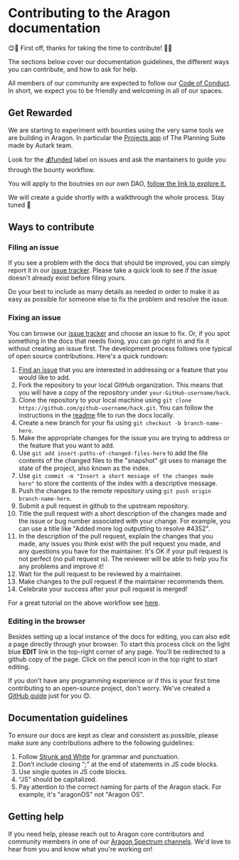 # Contributing to the Aragon documentation

😊🎉 First off, thanks for taking the time to contribute! 🎉😊

The sections below cover our documentation guidelines, the different ways you can contribute, and how to ask for help.

All members of our community are expected to follow our [Code of Conduct](https://wiki.aragon.org/about/code_of_conduct/). In short, we expect you to be friendly and welcoming in all of our spaces.

## Get Rewarded

We are starting to experiment with bounties using the very same tools we are building in Aragon. In particular the [Projects app](https://www.autark.xyz/projects-app) of The Planning Suite made by Autark team. 

Look for the [💰funded](https://github.com/aragon/hack/issues?q=is%3Aissue+is%3Aopen+label%3A%22💰+funded%22) label on issues and ask the mantainers to guide you through the bounty workflow. 

You will apply to the boutnies on our own DAO, [follow the link to explore it.](https://rinkeby.aragon.org/#/meshteam/0x2b2290c2370cbc59e7c77bd36072f801d5e996c8)

We will create a guide shortly with a walkthrough the whole process. Stay tuned 🙌

## Ways to contribute

### Filing an issue
If you see a problem with the docs that should be improved, you can simply report it in our [issue tracker](https://github.com/aragon/hack/issues).  Please take a quick look to see if the issue doesn't already exist before filing yours.

Do your best to include as many details as needed in order to make it as easy as possible for someone else to fix the problem and resolve the issue.

### Fixing an issue
You can browse our [issue tracker](https://github.com/aragon/hack/issues) and choose an issue to fix.  Or, if you spot something in the docs that needs fixing, you can go right in and fix it without creating an issue first.  The development process follows one typical of open source contributions. Here's a quick rundown:

1. [Find an issue](https://github.com/aragon/hack/issues) that you are interested in addressing or a feature that you would like to add.
2. Fork the repository to your local GitHub organization. This means that you will have a copy of the repository under ```your-GitHub-username/hack```.
3. Clone the repository to your local machine using ```git clone https://github.com/github-username/hack.git```.  You can follow the instructions in the [readme](https://github.com/aragon/hack/blob/master/readme.md) file to run the docs locally.
4. Create a new branch for your fix using ```git checkout -b branch-name-here```.
5. Make the appropriate changes for the issue you are trying to address or the feature that you want to add.
6. Use ```git add insert-paths-of-changed-files-here``` to add the file contents of the changed files to the "snapshot" git uses to manage the state of the project, also known as the index.
7. Use ```git commit -m "Insert a short message of the changes made here"``` to store the contents of the index with a descriptive message.
8. Push the changes to the remote repository using ```git push origin branch-name-here```.
9. Submit a pull request in github to the upstream repository.
10. Title the pull request with a short description of the changes made and the issue or bug number associated with your change. For example, you can use a title like "Added more log outputting to resolve #4352".
11. In the description of the pull request, explain the changes that you made, any issues you think exist with the pull request you made, and any questions you have for the maintainer. It's OK if your pull request is not perfect (no pull request is). The reviewer will be able to help you fix any problems and improve it!
12. Wait for the pull request to be reviewed by a maintainer.
13. Make changes to the pull request if the maintainer recommends them.
14. Celebrate your success after your pull request is merged!

For a great tutorial on the above workflow see [here](https://gist.github.com/Chaser324/ce0505fbed06b947d962).

### Editing in the browser

Besides setting up a local instance of the docs for editing, you can also edit a page directly through your browser. To start this process click on the light blue **EDIT** link in the top-right corner of any page. You'll be redirected to a github copy of the page. Click on the pencil icon in the top right to start editing.

If you don't have any programming experience or if this is your first time contributing to an open-source project, don't worry. We've created a [GitHub guide](/docs-internal/github-guide.md) just for you 😊.


## Documentation guidelines
To ensure our docs are kept as clear and consistent as possible, please make sure any contributions adhere to the following guidelines:

1. Follow [Strunk and White](http://www.jlakes.org/ch/web/The-elements-of-style.pdf) for grammar and punctuation.
2. Don’t include closing “;” at the end of statements in JS code blocks.
3. Use single quotes in JS code blocks.
4. “JS” should be capitalized.
5. Pay attention to the correct naming for parts of the Aragon stack.  For example, it's "aragonOS" not "Aragon OS".


## Getting help
If you need help, please reach out to Aragon core contributors and community members in one of our [Aragon Spectrum channels](https://spectrum.chat/aragon).  We'd love to hear from you and know what you're working on!

